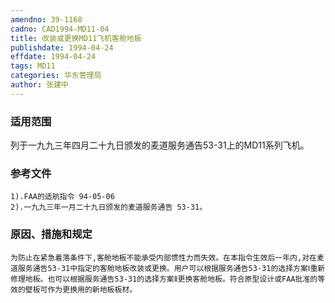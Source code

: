 ```yaml
---
amendno: 39-1168  
cadno: CAD1994-MD11-04  
title: 改装或更换MD11飞机客舱地板  
publishdate: 1994-04-24  
effdate: 1994-04-24  
tags: MD11  
categories: 华东管理局  
author: 张建中  
---
```

  
### 适用范围  
列于一九九三年四月二十九日颁发的麦道服务通告53-31上的MD11系列飞机。  
  
<!--more-->  
### 参考文件  
    1).FAA的适航指令 94-05-06  
    2).一九九三年一月二十九日颁发的麦道服务通告 53-31。  
  
### 原因、措施和规定  
    为防止在紧急着落条件下,客舱地板不能承受内部惯性力而失效。在本指令生效后一年内,对在麦道服务通告53-31中指定的客舱地板改装或更换。用户可以根据服务通告53-31的选择方案Ⅰ重新修理地板。也可以根据服务通告53-31的选择方案Ⅱ更换客舱地板。符合原型设计或FAA批准的等效的壁板可作为更换用的新地板板材。  
